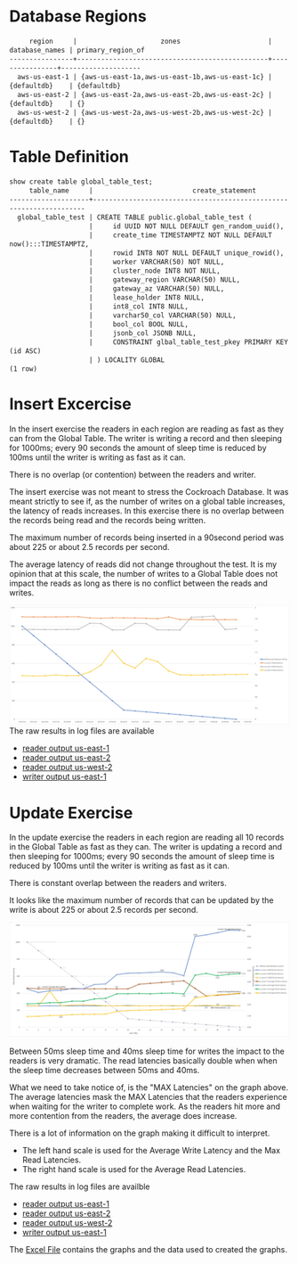 

# Database Regions
```
     region     |                     zones                      | database_names | primary_region_of
----------------+------------------------------------------------+----------------+--------------------
  aws-us-east-1 | {aws-us-east-1a,aws-us-east-1b,aws-us-east-1c} | {defaultdb}    | {defaultdb}
  aws-us-east-2 | {aws-us-east-2a,aws-us-east-2b,aws-us-east-2c} | {defaultdb}    | {}
  aws-us-west-2 | {aws-us-west-2a,aws-us-west-2b,aws-us-west-2c} | {defaultdb}    | {}
```

# Table Definition
```
show create table global_table_test;
     table_name     |                         create_statement
--------------------+--------------------------------------------------------------------
  global_table_test | CREATE TABLE public.global_table_test (
                    |     id UUID NOT NULL DEFAULT gen_random_uuid(),
                    |     create_time TIMESTAMPTZ NOT NULL DEFAULT now():::TIMESTAMPTZ,
                    |     rowid INT8 NOT NULL DEFAULT unique_rowid(),
                    |     worker VARCHAR(50) NOT NULL,
                    |     cluster_node INT8 NOT NULL,
                    |     gateway_region VARCHAR(50) NULL,
                    |     gateway_az VARCHAR(50) NULL,
                    |     lease_holder INT8 NULL,
                    |     int8_col INT8 NULL,
                    |     varchar50_col VARCHAR(50) NULL,
                    |     bool_col BOOL NULL,
                    |     jsonb_col JSONB NULL,
                    |     CONSTRAINT glbal_table_test_pkey PRIMARY KEY (id ASC)
                    | ) LOCALITY GLOBAL
(1 row)

```
# Insert Excercise
In the insert exercise the readers in each region are reading as fast as they can from the Global Table.  The writer is writing a record and then sleeping for 1000ms; every 90 seconds the amount of sleep time is reduced by 100ms until the writer is writing as fast as it can.  

There is no overlap (or contention) between the readers and writer.  

The insert exercise was not meant to stress the Cockroach Database.  It was meant strictly to see if, as the number of writes on a global table increases, the latency of reads increases. In this exercise there is no overlap between the records being read and the records being written.

The maximum number of records being inserted in a 90second period was about 225 or about 2.5 records per second.

The average latency of reads did not change throughout the test.  It is my opinion that at this scale, the number of writes to a Global Table does not impact the reads as long as there is no conflict between the reads and writes.

![Insert Exercise Graph](jpg/Insert_Exercise_Graph.jpg)
The raw results in log files are available
- [reader output us-east-1](logfiles/Insert_Exercise/reader_output_use1.log)
- [reader output us-east-2](logfiles/Insert_Exercise/reader_output_use2.log)
- [reader output us-west-2](logfiles/Insert_Exercise/reader_output_usw2.log)
- [writer output us-east-1](logfiles/Insert_Exercise/writer_output.log)

# Update Exercise
In the update exercise the readers in each region are reading all 10 records in the Global Table as fast as they can.  The writer is updating a record and then sleeping for 1000ms; every 90 seconds the amount of sleep time is reduced by 100ms until the writer is writing as fast as it can.  

There is constant overlap between the readers and writers.

It looks like the maximum number of records that can be updated by the write is about 225 or about 2.5 records per second.

![Update Exercise Graph](jpg/Update_Exercise_Graph_3.jpg)

Between 50ms sleep time and 40ms sleep time for writes the impact to the readers is very dramatic.  The read latencies basically double when when the sleep time decreases between 50ms and 40ms.  

What we need to take notice of, is the "MAX Latencies" on the graph above.  The average latencies mask the MAX Latencies that the readers experience when waiting for the writer to complete work.  As the readers hit more and more contention from the readers, the average does increase.  

There is a lot of information on the graph making it difficult to interpret.  

- The left hand scale is used for the Average Write Latency and the Max Read Latencies.
- The right hand scale is used for the Average Read Latencies.

The raw results in log files are availble
- [reader output us-east-1](logfiles/Update_Exercise_3/reader_output_use1.log)
- [reader output us-east-2](logfiles/Update_Exercise_3/reader_output_use2.log)
- [reader output us-west-2](logfiles/Update_Exercise_3/reader_output_usw2.log)
- [writer output us-east-1](logfiles/Update_Exercise_3/writer_output_use1.log)

The [Excel File](xls/results.xlsx) contains the graphs and the data used to created the graphs.